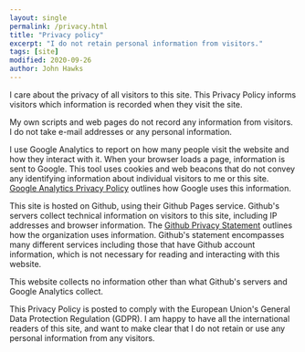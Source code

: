 ```yaml
---
layout: single
permalink: /privacy.html
title: "Privacy policy"
excerpt: "I do not retain personal information from visitors."
tags: [site]
modified: 2020-09-26
author: John Hawks
---
```


I care about the privacy of all visitors to this site. This Privacy Policy informs visitors which information is recorded when they visit the site.  

My own scripts and web pages do not record any information from visitors. I do not take e-mail addresses or any personal information. 

I use Google Analytics to report on how many people visit the website and how they interact with it. When your browser loads a page, information is sent to Google. This tool uses cookies and web beacons that do not convey any identifying information about individual visitors to me or this site. <a href="http://www.google.com/analytics/learn/privacy.html">Google Analytics Privacy Policy</a> outlines how Google uses this information.

This site is hosted on Github, using their Github Pages service. Github's servers collect technical information on visitors to this site, including IP addresses and browser information. The <a href="https://docs.github.com/en/free-pro-team@latest/github/site-policy/github-privacy-statement">Github Privacy Statement</a> outlines how the organization uses information. Github's statement encompasses many different services including those that have Github account information, which is not necessary for reading and interacting with this website. 

This website collects no information other than what Github's servers and Google Analytics collect. 

This Privacy Policy is posted to comply with the European Union's General Data Protection Regulation (GDPR). I am happy to have all the international readers of this site, and want to make clear that I do not retain or use any personal information from any visitors. 

